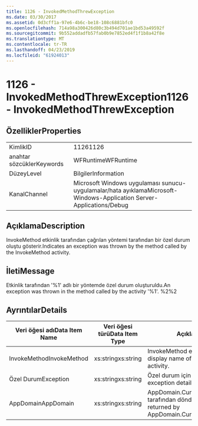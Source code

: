 ```yaml
---
title: 1126 - InvokedMethodThrewException
ms.date: 03/30/2017
ms.assetid: 0d3cff1a-97e6-4b6c-be18-108c6881bfc0
ms.openlocfilehash: 714a98a300426d80c3b494d701ae1bd53a49592f
ms.sourcegitcommit: 9b552addadfb57fab0b9e7852ed4f1f1b8a42f8e
ms.translationtype: MT
ms.contentlocale: tr-TR
ms.lasthandoff: 04/23/2019
ms.locfileid: "61924013"
---
```

# <a name="1126---invokedmethodthrewexception"></a><span data-ttu-id="f4cd9-102">1126 - InvokedMethodThrewException</span><span class="sxs-lookup"><span data-stu-id="f4cd9-102">1126 - InvokedMethodThrewException</span></span>
## <a name="properties"></a><span data-ttu-id="f4cd9-103">Özellikler</span><span class="sxs-lookup"><span data-stu-id="f4cd9-103">Properties</span></span>  
  
|||  
|-|-|  
|<span data-ttu-id="f4cd9-104">Kimlik</span><span class="sxs-lookup"><span data-stu-id="f4cd9-104">ID</span></span>|<span data-ttu-id="f4cd9-105">1126</span><span class="sxs-lookup"><span data-stu-id="f4cd9-105">1126</span></span>|  
|<span data-ttu-id="f4cd9-106">anahtar sözcükler</span><span class="sxs-lookup"><span data-stu-id="f4cd9-106">Keywords</span></span>|<span data-ttu-id="f4cd9-107">WFRuntime</span><span class="sxs-lookup"><span data-stu-id="f4cd9-107">WFRuntime</span></span>|  
|<span data-ttu-id="f4cd9-108">Düzey</span><span class="sxs-lookup"><span data-stu-id="f4cd9-108">Level</span></span>|<span data-ttu-id="f4cd9-109">Bilgiler</span><span class="sxs-lookup"><span data-stu-id="f4cd9-109">Information</span></span>|  
|<span data-ttu-id="f4cd9-110">Kanal</span><span class="sxs-lookup"><span data-stu-id="f4cd9-110">Channel</span></span>|<span data-ttu-id="f4cd9-111">Microsoft Windows uygulaması sunucu-uygulamalar/hata ayıklama</span><span class="sxs-lookup"><span data-stu-id="f4cd9-111">Microsoft-Windows-Application Server-Applications/Debug</span></span>|  
  
## <a name="description"></a><span data-ttu-id="f4cd9-112">Açıklama</span><span class="sxs-lookup"><span data-stu-id="f4cd9-112">Description</span></span>  
 <span data-ttu-id="f4cd9-113">InvokeMethod etkinlik tarafından çağrılan yöntemi tarafından bir özel durum oluştu gösterir.</span><span class="sxs-lookup"><span data-stu-id="f4cd9-113">Indicates an exception was thrown by the method called by the InvokeMethod activity.</span></span>  
  
## <a name="message"></a><span data-ttu-id="f4cd9-114">İleti</span><span class="sxs-lookup"><span data-stu-id="f4cd9-114">Message</span></span>  
 <span data-ttu-id="f4cd9-115">Etkinlik tarafından '%1' adlı bir yöntemde özel durum oluşturuldu.</span><span class="sxs-lookup"><span data-stu-id="f4cd9-115">An exception was thrown in the method called by the activity '%1'.</span></span> <span data-ttu-id="f4cd9-116">%2</span><span class="sxs-lookup"><span data-stu-id="f4cd9-116">%2</span></span>  
  
## <a name="details"></a><span data-ttu-id="f4cd9-117">Ayrıntılar</span><span class="sxs-lookup"><span data-stu-id="f4cd9-117">Details</span></span>  
  
|<span data-ttu-id="f4cd9-118">Veri öğesi adı</span><span class="sxs-lookup"><span data-stu-id="f4cd9-118">Data Item Name</span></span>|<span data-ttu-id="f4cd9-119">Veri öğesi türü</span><span class="sxs-lookup"><span data-stu-id="f4cd9-119">Data Item Type</span></span>|<span data-ttu-id="f4cd9-120">Açıklama</span><span class="sxs-lookup"><span data-stu-id="f4cd9-120">Description</span></span>|  
|--------------------|--------------------|-----------------|  
|<span data-ttu-id="f4cd9-121">InvokeMethod</span><span class="sxs-lookup"><span data-stu-id="f4cd9-121">InvokeMethod</span></span>|<span data-ttu-id="f4cd9-122">xs:string</span><span class="sxs-lookup"><span data-stu-id="f4cd9-122">xs:string</span></span>|<span data-ttu-id="f4cd9-123">InvokeMethod etkinliği görünen adı.</span><span class="sxs-lookup"><span data-stu-id="f4cd9-123">The display name of the InvokeMethod activity.</span></span>|  
|<span data-ttu-id="f4cd9-124">Özel Durum</span><span class="sxs-lookup"><span data-stu-id="f4cd9-124">Exception</span></span>|<span data-ttu-id="f4cd9-125">xs:string</span><span class="sxs-lookup"><span data-stu-id="f4cd9-125">xs:string</span></span>|<span data-ttu-id="f4cd9-126">Özel durum için özel durum ayrıntıları</span><span class="sxs-lookup"><span data-stu-id="f4cd9-126">The exception details for the exception</span></span>|  
|<span data-ttu-id="f4cd9-127">AppDomain</span><span class="sxs-lookup"><span data-stu-id="f4cd9-127">AppDomain</span></span>|<span data-ttu-id="f4cd9-128">xs:string</span><span class="sxs-lookup"><span data-stu-id="f4cd9-128">xs:string</span></span>|<span data-ttu-id="f4cd9-129">AppDomain.CurrentDomain.FriendlyName tarafından döndürülen dize.</span><span class="sxs-lookup"><span data-stu-id="f4cd9-129">The string returned by AppDomain.CurrentDomain.FriendlyName.</span></span>|

